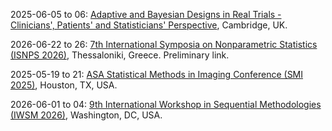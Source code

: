 2025-06-05 to 06: [Adaptive and Bayesian Designs in Real Trials - Clinicians\', Patients\' and Statisticians\' Perspective](https://onlinesales.admin.cam.ac.uk/conferences-and-events/mrc-biostatistics-unit/adaptive-and-bayesian-designs-in-real-trials/adaptive-and-bayesian-designs-in-real-trials-05-06-june-2025), Cambridge, UK.

2026-06-22 to 26: [7th International Symposia on Nonparametric Statistics (ISNPS 2026)](https://www.isnps.org/), Thessaloniki, Greece. Preliminary link.

2025-05-19 to 21: [ASA Statistical Methods in Imaging Conference (SMI 2025)](https://statistics.rice.edu/events/2025-statistical-methods-imaging-conference), Houston, TX, USA.

2026-06-01 to 04: [9th International Workshop in Sequential Methodologies (IWSM 2026)](https://www.american.edu/cas/iwsm2026/), Washington, DC, USA.


